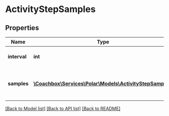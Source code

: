 # ActivityStepSamples

## Properties
Name | Type | Description | Notes
------------ | ------------- | ------------- | -------------
**interval** | **int** | Sample interval in minutes. | [optional] 
**samples** | [**\Coachbox\Services\Polar\Models\ActivityStepSample[]**](ActivityStepSample.md) | List of individual step sample objects. | [optional] 

[[Back to Model list]](../README.md#documentation-for-models) [[Back to API list]](../README.md#documentation-for-api-endpoints) [[Back to README]](../README.md)

